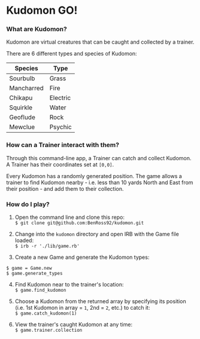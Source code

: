 # Kudomon GO!  

### What are Kudomon?

Kudomon are virtual creatures that can be caught and collected by a trainer.

There are 6 different types and species of Kudomon:

| Species | Type |
|---|---|
|Sourbulb|Grass|
|Mancharred|Fire|
|Chikapu|Electric|
|Squirkle|Water|
|Geoflude|Rock|
|Mewclue|Psychic|

### How can a Trainer interact with them?

Through this command-line app, a Trainer can catch and collect Kudomon. A Trainer has their coordinates set at `[0,0]`.

Every Kudomon has a randomly generated position. The game allows a trainer to find Kudomon nearby - i.e. less than 10 yards North and East from their position - and add them to their collection.

### How do I play?

1) Open the command line and clone this repo:  
`$ git clone git@github.com:BenRoss92/kudomon.git`

2) Change into the `kudomon` directory and open IRB with the Game file loaded:  
 `$ irb -r './lib/game.rb'`

3) Create a new Game and generate the Kudomon types:
```
$ game = Game.new
$ game.generate_types
```
4) Find Kudomon near to the trainer's location:  
`$ game.find_kudomon`

5) Choose a Kudomon from the returned array by specifying its position (i.e. 1st Kudomon in array = `1`, 2nd = `2`, etc.) to catch it:  
`$ game.catch_kudomon(1)`

6) View the trainer's caught Kudomon at any time:  
`$ game.trainer.collection`
